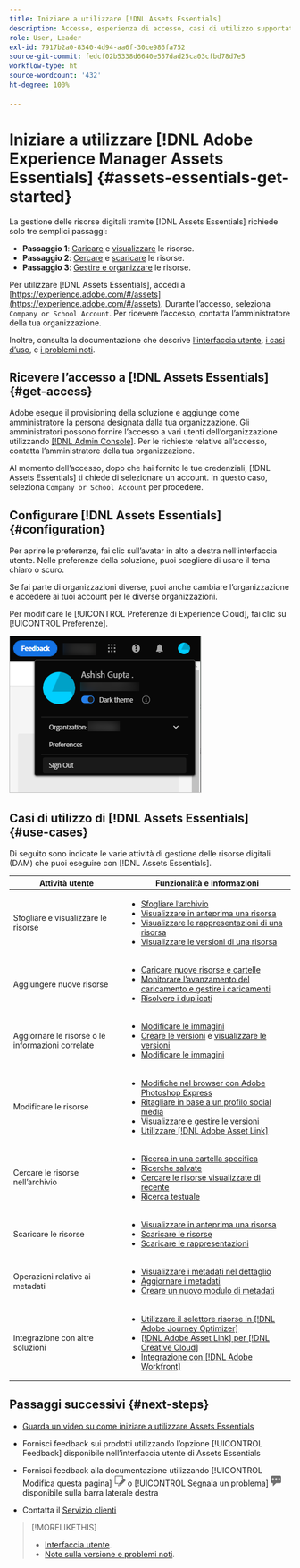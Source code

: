 ```yaml
---
title: Iniziare a utilizzare [!DNL Assets Essentials]
description: Accesso, esperienza di accesso, casi di utilizzo supportati e problemi noti di [!DNL Assets Essentials].
role: User, Leader
exl-id: 7917b2a0-8340-4d94-aa6f-30ce986fa752
source-git-commit: fedcf02b5338d6640e557dad25ca03cfbd78d7e5
workflow-type: ht
source-wordcount: '432'
ht-degree: 100%

---
```


# Iniziare a utilizzare [!DNL Adobe Experience Manager Assets Essentials] {#assets-essentials-get-started}

<!-- TBD: Make links for these steps. -->

La gestione delle risorse digitali tramite [!DNL Assets Essentials] richiede solo tre semplici passaggi:

* **Passaggio 1**: [Caricare](/help/using/add-delete.md) e [visualizzare](/help/using/navigate-view.md) le risorse.
* **Passaggio 2**: [Cercare](/help/using/search.md) e [scaricare](/help/using/manage-organize.md#download) le risorse.
* **Passaggio 3**: [Gestire e organizzare](/help/using/manage-organize.md) le risorse.

Per utilizzare [!DNL Assets Essentials], accedi a [https://experience.adobe.com/#/assets](https://experience.adobe.com/#/assets). Durante l’accesso, seleziona `Company or School Account`. Per ricevere l’accesso, contatta l’amministratore della tua organizzazione.

Inoltre, consulta la documentazione che descrive [l’interfaccia utente](/help/using/navigate-view.md), [i casi d’uso](#use-cases), <!-- TBD: [supported file types](/help/using/supported-file-formats.md), --> e [i problemi noti](/help/using/release-notes.md#known-issues).

## Ricevere l’accesso a [!DNL Assets Essentials] {#get-access}

Adobe esegue il provisioning della soluzione e aggiunge come amministratore la persona designata dalla tua organizzazione. Gli amministratori possono fornire l’accesso a vari utenti dell’organizzazione utilizzando [[!DNL Admin Console]](https://helpx.adobe.com/it/enterprise/using/admin-console.html). Per le richieste relative all’accesso, contatta l’amministratore della tua organizzazione.

Al momento dell’accesso, dopo che hai fornito le tue credenziali, [!DNL Assets Essentials] ti chiede di selezionare un account. In questo caso, seleziona `Company or School Account` per procedere.

## Configurare [!DNL Assets Essentials] {#configuration}

Per aprire le preferenze, fai clic sull’avatar in alto a destra nell’interfaccia utente. Nelle preferenze della soluzione, puoi scegliere di usare il tema chiaro o scuro.

Se fai parte di organizzazioni diverse, puoi anche cambiare l’organizzazione e accedere ai tuoi account per le diverse organizzazioni.

Per modificare le [!UICONTROL Preferenze di Experience Cloud], fai clic su [!UICONTROL Preferenze].

![Preferenza per scegliere il tema scuro o chiaro](assets/theme-change.png)

## Casi di utilizzo di [!DNL Assets Essentials] {#use-cases}

Di seguito sono indicate le varie attività di gestione delle risorse digitali (DAM) che puoi eseguire con [!DNL Assets Essentials].

| Attività utente | Funzionalità e informazioni |
|-----|------|
| Sfogliare e visualizzare le risorse | <ul> <li>[Sfogliare l’archivio](/help/using/navigate-view.md#view-assets-and-details) </li> <li> [Visualizzare in anteprima una risorsa](/help/using/navigate-view.md#preview-assets) <li> [Visualizzare le rappresentazioni di una risorsa](/help/using/add-delete.md#renditions) </li> <li>[Visualizzare le versioni di una risorsa](/help/using/manage-organize.md#view-versions)</li></ul> |
| Aggiungere nuove risorse | <ul> <li>[Caricare nuove risorse e cartelle](/help/using/add-delete.md#add-assets)</li> <li>[Monitorare l’avanzamento del caricamento e gestire i caricamenti](/help/using/add-delete.md#upload-progress)</li> <li>[Risolvere i duplicati](/help/using/add-delete.md#resolve-upload-fails)</li> </ul> |
| Aggiornare le risorse o le informazioni correlate | <ul> <li>[Modificare le immagini](/help/using/edit-images.md)</li> <li>[Creare le versioni](/help/using/manage-organize.md#create-versions) e [visualizzare le versioni](/help/using/manage-organize.md#view-versions)</li> <li>[Modificare le immagini](/help/using/edit-images.md)</li> </ul> |
| Modificare le risorse | <ul> <li>[Modifiche nel browser con Adobe Photoshop Express](/help/using/edit-images.md)</li> <li>[Ritagliare in base a un profilo social media](/help/using/edit-images.md#crop-straighten-images)</li> <li>[Visualizzare e gestire le versioni](/help/using/manage-organize.md#view-versions)</li> <li>[Utilizzare [!DNL Adobe Asset Link]](/help/using/integration.md#integrations)</ul></ul> |
| Cercare le risorse nell’archivio | <ul> <li>[Ricerca in una cartella specifica](/help/using/search.md#refine-search-results)</li> <li>[Ricerche salvate](/help/using/search.md#saved-search)</li> <li>[Cercare le risorse visualizzate di recente](/help/using/search.md)</li> <li>[Ricerca testuale](/help/using/search.md) |
| Scaricare le risorse | <ul> <li> [Visualizzare in anteprima una risorsa](/help/using/navigate-view.md#preview-assets) </li> <li> [Scaricare le risorse](/help/using/manage-organize.md#download) <li> [Scaricare le rappresentazioni](/help/using/add-delete.md#renditions) </li></ul> |
| Operazioni relative ai metadati | <ul> <li>[Visualizzare i metadati nel dettaglio](/help/using/metadata.md) </li> <li> [Aggiornare i metadati](/help/using/metadata.md#update-metadata)</li> <li> [Creare un nuovo modulo di metadati](/help/using/metadata.md#metadata-forms) </li> </ul> |
| Integrazione con altre soluzioni | <ul> <li>[Utilizzare il selettore risorse in [!DNL Adobe Journey Optimizer]](/help/using/integration.md)</li> <li>[[!DNL Adobe Asset Link] per [!DNL Creative Cloud]](/help/using/integration.md)</li> <li>[Integrazione con [!DNL Adobe Workfront]](/help/using/integration.md)</li> </ul> |

## Passaggi successivi {#next-steps}

* [Guarda un video su come iniziare a utilizzare Assets Essentials](https://experienceleague.adobe.com/docs/experience-manager-learn/assets-essentials/getting-started.html?lang=it)

* Fornisci feedback sui prodotti utilizzando l’opzione [!UICONTROL Feedback] disponibile nell’interfaccia utente di Assets Essentials

* Fornisci feedback alla documentazione utilizzando [!UICONTROL Modifica questa pagina] ![modifica la pagina](assets/do-not-localize/edit-page.png) o [!UICONTROL Segnala un problema] ![crea un problema GitHub](assets/do-not-localize/github-issue.png) disponibile sulla barra laterale destra

* Contatta il [Servizio clienti](https://experienceleague.adobe.com/?support-solution=General&amp;lang=it#support)


<!--TBD: Merge the below rows in the table when the use cases are documented/available.

| How do I delete assets? | <ul> <li>[Delete assets](/help/using/manage-organize.md)</li> <li>Recover deleted assets</li> <li>Permanently delete assets</li> </ul> |
| How do I share assets or find shared assets? | <ul> <li>Shared by me</li> <li>Shared with me</li> <li>Share for comments and review</li> <li>Unshare assets</li> </ul> |
| How do I collaborate with others and get my assets reviewed | <ul> <li>Share for review</li> <li>Provide comments. Resolve and filter comments</li> <li>Annotations on images</li> <li>Assign tasks to specific users and prioritize</li> </ul> |

-->

<!-- 

## ![feedback icon](assets/do-not-localize/feedback-icon.png) Provide product feedback {#provide-feedback}

Adobe welcomes feedback about the solution. To provide feedback without even switching your working application, use the [!UICONTROL Feedback] option in the user interface. It also lets you attach files such as screenshots or video recording of an issue.

  ![feedback option in the interface](assets/feedback-panel.png)

To provide feedback for documentation, click [!UICONTROL Edit this page] ![edit the page](assets/do-not-localize/edit-page.png) or [!UICONTROL Log an issue] ![create a GitHub issue](assets/do-not-localize/github-issue.png) from the right sidebar. You can do one of the following: 

* Make the content updates and submit a GitHub pull request.
* Create an issue or ticket in GitHub. Retain the automatically populated article name when creating an issue.

-->

>[!MORELIKETHIS]
>
>* [Interfaccia utente](/help/using/navigate-view.md).
>* [Note sulla versione e problemi noti](/help/using/release-notes.md).

<!-- TBD: 
>* [Supported file types](/help/using/supported-file-formats.md).
-->
